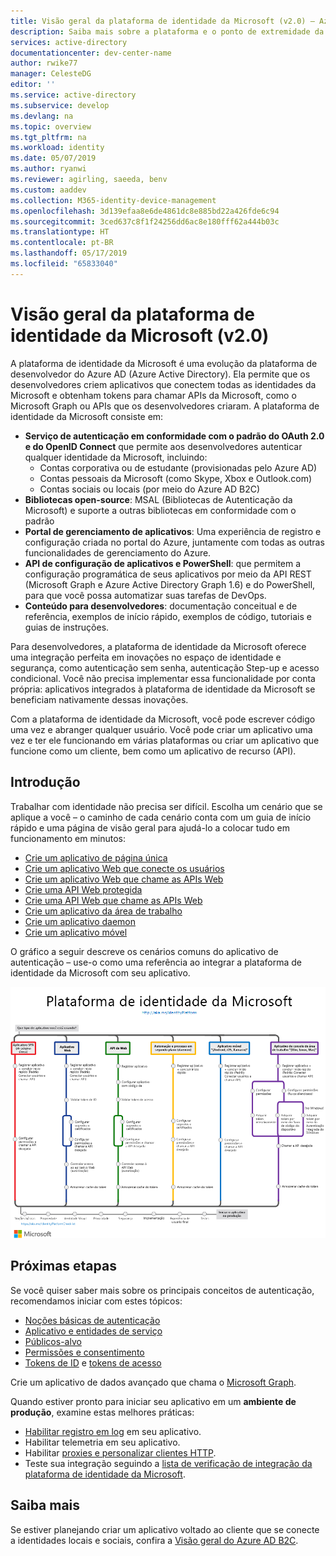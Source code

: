 ```yaml
---
title: Visão geral da plataforma de identidade da Microsoft (v2.0) – Azure
description: Saiba mais sobre a plataforma e o ponto de extremidade da plataforma de identidade da Microsoft (v2.0).
services: active-directory
documentationcenter: dev-center-name
author: rwike77
manager: CelesteDG
editor: ''
ms.service: active-directory
ms.subservice: develop
ms.devlang: na
ms.topic: overview
ms.tgt_pltfrm: na
ms.workload: identity
ms.date: 05/07/2019
ms.author: ryanwi
ms.reviewer: agirling, saeeda, benv
ms.custom: aaddev
ms.collection: M365-identity-device-management
ms.openlocfilehash: 3d139efaa8e6de4861dc8e885bd22a426fde6c94
ms.sourcegitcommit: 3ced637c8f1f24256dd6ac8e180fff62a444b03c
ms.translationtype: HT
ms.contentlocale: pt-BR
ms.lasthandoff: 05/17/2019
ms.locfileid: "65833040"
---
```

# <a name="microsoft-identity-platform-v20-overview"></a>Visão geral da plataforma de identidade da Microsoft (v2.0)

A plataforma de identidade da Microsoft é uma evolução da plataforma de desenvolvedor do Azure AD (Azure Active Directory). Ela permite que os desenvolvedores criem aplicativos que conectem todas as identidades da Microsoft e obtenham tokens para chamar APIs da Microsoft, como o Microsoft Graph ou APIs que os desenvolvedores criaram. A plataforma de identidade da Microsoft consiste em:

- **Serviço de autenticação em conformidade com o padrão do OAuth 2.0 e do OpenID Connect** que permite aos desenvolvedores autenticar qualquer identidade da Microsoft, incluindo:
  - Contas corporativa ou de estudante (provisionadas pelo Azure AD)
  - Contas pessoais da Microsoft (como Skype, Xbox e Outlook.com)
  - Contas sociais ou locais (por meio do Azure AD B2C)
- **Bibliotecas open-source**: MSAL (Bibliotecas de Autenticação da Microsoft) e suporte a outras bibliotecas em conformidade com o padrão
- **Portal de gerenciamento de aplicativos**: Uma experiência de registro e configuração criada no portal do Azure, juntamente com todas as outras funcionalidades de gerenciamento do Azure.
- **API de configuração de aplicativos e PowerShell**: que permitem a configuração programática de seus aplicativos por meio da API REST (Microsoft Graph e Azure Active Directory Graph 1.6) e do PowerShell, para que você possa automatizar suas tarefas de DevOps.
- **Conteúdo para desenvolvedores**: documentação conceitual e de referência, exemplos de início rápido, exemplos de código, tutoriais e guias de instruções.

Para desenvolvedores, a plataforma de identidade da Microsoft oferece uma integração perfeita em inovações no espaço de identidade e segurança, como autenticação sem senha, autenticação Step-up e acesso condicional.  Você não precisa implementar essa funcionalidade por conta própria: aplicativos integrados à plataforma de identidade da Microsoft se beneficiam nativamente dessas inovações.

Com a plataforma de identidade da Microsoft, você pode escrever código uma vez e abranger qualquer usuário. Você pode criar um aplicativo uma vez e ter ele funcionando em várias plataformas ou criar um aplicativo que funcione como um cliente, bem como um aplicativo de recurso (API).

## <a name="getting-started"></a>Introdução

Trabalhar com identidade não precisa ser difícil. Escolha um cenário que se aplique a você – o caminho de cada cenário conta com um guia de início rápido e uma página de visão geral para ajudá-lo a colocar tudo em funcionamento em minutos:

- [Crie um aplicativo de página única](scenario-spa-overview.md)
- [Crie um aplicativo Web que conecte os usuários](scenario-web-app-sign-user-overview.md)
- [Crie um aplicativo Web que chame as APIs Web](scenario-web-app-call-api-overview.md)
- [Crie uma API Web protegida](scenario-protected-web-api-overview.md)
- [Crie uma API Web que chame as APIs Web](scenario-web-api-call-api-overview.md)
- [Crie um aplicativo da área de trabalho](scenario-desktop-overview.md)
- [Crie um aplicativo daemon](scenario-daemon-overview.md)
- [Crie um aplicativo móvel](scenario-mobile-overview.md)

O gráfico a seguir descreve os cenários comuns do aplicativo de autenticação – use-o como uma referência ao integrar a plataforma de identidade da Microsoft com seu aplicativo.

[![Cenários de aplicativos na plataforma de identidade da Microsoft](./media/v2-overview/application-scenarios-identity-platform.png)](./media/v2-overview/application-scenarios-identity-platform.svg#lightbox)

## <a name="next-steps"></a>Próximas etapas

Se você quiser saber mais sobre os principais conceitos de autenticação, recomendamos iniciar com estes tópicos:

- [Noções básicas de autenticação](authentication-scenarios.md)
- [Aplicativo e entidades de serviço](app-objects-and-service-principals.md)
- [Públicos-alvo](v2-supported-account-types.md)
- [Permissões e consentimento](v2-permissions-and-consent.md)
- [Tokens de ID](id-tokens.md) e [tokens de acesso](access-tokens.md)

Crie um aplicativo de dados avançado que chama o [Microsoft Graph](https://docs.microsoft.com/graph/overview).

Quando estiver pronto para iniciar seu aplicativo em um **ambiente de produção**, examine estas melhores práticas:

- [Habilitar registro em log](msal-logging.md) em seu aplicativo.
- Habilitar telemetria em seu aplicativo.
- Habilitar [proxies e personalizar clientes HTTP](msal-net-provide-httpclient.md).
- Teste sua integração seguindo a [lista de verificação de integração da plataforma de identidade da Microsoft](identity-platform-integration-checklist.md).

## <a name="learn-more"></a>Saiba mais

Se estiver planejando criar um aplicativo voltado ao cliente que se conecte a identidades locais e sociais, confira a [Visão geral do Azure AD B2C](https://docs.microsoft.com/azure/active-directory-b2c/tutorial-add-identity-providers).
